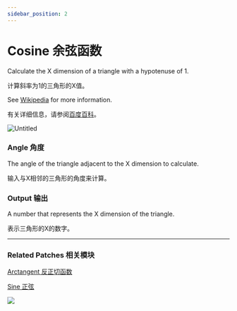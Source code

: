 ```yaml
---
sidebar_position: 2
---
```


# Cosine 余弦函数

Calculate the X dimension of a triangle with a hypotenuse of 1.

计算斜率为1的三角形的X值。

See [Wikipedia](https://en.wikipedia.org/wiki/Trigonometric_functions) for more information.

有关详细信息，请参阅[百度百科](https://link.jianshu.com/?t=http://baike.baidu.com/link?url=LHHVermrOYp8XKHATVvRg21Vj4eRaCXqGk6RoMr0_0rDuUUbseZeTiQIiRIBGbTHugB_2noAlJhOXBqO5L9NF31T669u77XzjiBM7X1XGELJgca6XgAsz0sNsWxNluEePz5-lfBVeMDS3Zho-q2vwa)。

![Untitled](https://s3.us-west-2.amazonaws.com/secure.notion-static.com/59c508f3-6c65-4106-850e-9da56950a016/Untitled.png?X-Amz-Algorithm=AWS4-HMAC-SHA256&X-Amz-Content-Sha256=UNSIGNED-PAYLOAD&X-Amz-Credential=AKIAT73L2G45EIPT3X45%2F20220602%2Fus-west-2%2Fs3%2Faws4_request&X-Amz-Date=20220602T174322Z&X-Amz-Expires=86400&X-Amz-Signature=e3716a8797c92f87199a42a1a4f33878f70410ddadb520fc881ef0092feb7ee4&X-Amz-SignedHeaders=host&response-content-disposition=filename%20%3D%22Untitled.png%22&x-id=GetObject)

### Angle 角度

The angle of the triangle adjacent to the X dimension to calculate.

输入与X相邻的三角形的角度来计算。

### Output 输出

A number that represents the X dimension of the triangle.

表示三角形的X的数字。

------

### Related Patches 相关模块

[Arctangent 反正切函数](./Arctangent.md)

[Sine 正弦](./Sine.md)



![](https://s3.us-west-2.amazonaws.com/secure.notion-static.com/5bb1d55e-cac0-496a-9ca2-c84bab3d0134/Untitled.png?X-Amz-Algorithm=AWS4-HMAC-SHA256&X-Amz-Content-Sha256=UNSIGNED-PAYLOAD&X-Amz-Credential=AKIAT73L2G45EIPT3X45%2F20220602%2Fus-west-2%2Fs3%2Faws4_request&X-Amz-Date=20220602T174328Z&X-Amz-Expires=86400&X-Amz-Signature=8c74c6c1b964149384925cd14f57327081e0345313b3e2c94a7187c8c90c4ec6&X-Amz-SignedHeaders=host&response-content-disposition=filename%20%3D%22Untitled.png%22&x-id=GetObject)
